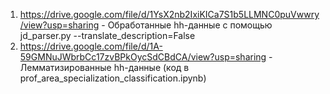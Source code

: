1. https://drive.google.com/file/d/1YsX2nb2IxiKICa7S1b5LLMNC0puVwwry/view?usp=sharing - Обработанные hh-данные с помощью jd_parser.py --translate_description=False
2. https://drive.google.com/file/d/1A-59GMNuJWbrbCc17zvBPkOycSdCBdCA/view?usp=sharing - Лемматизированные hh-данные (код в prof_area_specialization_classification.ipynb)